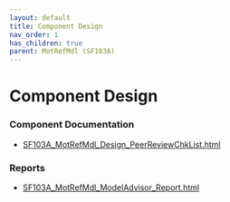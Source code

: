 ```yaml
---
layout: default
title: Component Design
nav_order: 1
has_children: true
parent: MotRefMdl (SF103A)
---
```

# Component Design
### Component Documentation

- [SF103A_MotRefMdl_Design_PeerReviewChkList.html](Doc/SF103A_MotRefMdl_Design_PeerReviewChkList.html)

### Reports

- [SF103A_MotRefMdl_ModelAdvisor_Report.html](Reports/SF103A_MotRefMdl_ModelAdvisor_Report.html)

